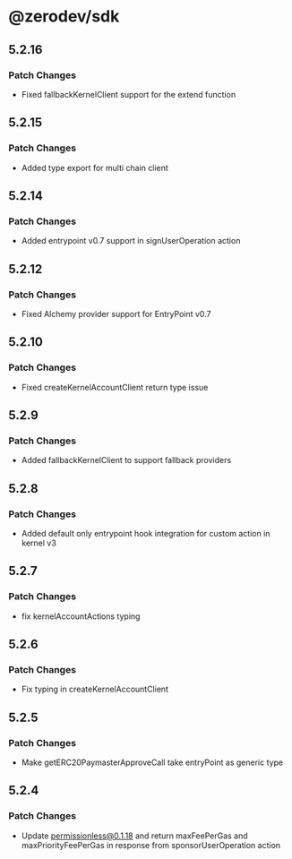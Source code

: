 # @zerodev/sdk

## 5.2.16

### Patch Changes

-   Fixed fallbackKernelClient support for the extend function

## 5.2.15

### Patch Changes

-   Added type export for multi chain client

## 5.2.14

### Patch Changes

-   Added entrypoint v0.7 support in signUserOperation action

## 5.2.12

### Patch Changes

-   Fixed Alchemy provider support for EntryPoint v0.7

## 5.2.10

### Patch Changes

-   Fixed createKernelAccountClient return type issue

## 5.2.9

### Patch Changes

-   Added fallbackKernelClient to support fallback providers

## 5.2.8

### Patch Changes

-   Added default only entrypoint hook integration for custom action in kernel v3

## 5.2.7

### Patch Changes

-   fix kernelAccountActions typing

## 5.2.6

### Patch Changes

-   Fix typing in createKernelAccountClient

## 5.2.5

### Patch Changes

-   Make getERC20PaymasterApproveCall take entryPoint as generic type

## 5.2.4

### Patch Changes

-   Update permissionless@0.1.18 and return maxFeePerGas and maxPriorityFeePerGas in response from sponsorUserOperation action
